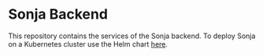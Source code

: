 # Sonja Backend

This repository contains the services of the Sonja backend. To deploy Sonja on a
Kubernetes cluster use the Helm chart
[here](https://github.com/uboot/sonja-helm).